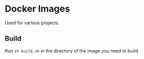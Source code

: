 # Docker Images

Used for various projects.

## Build

Run `sh build.sh` in the directory of the image you need to build.
